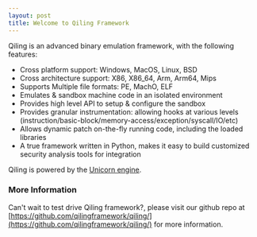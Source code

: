 ```yaml
---
layout: post
title: Welcome to Qiling Framework
---
```


Qiling is an advanced binary emulation framework, with the following features:

- Cross platform support: Windows, MacOS, Linux, BSD
- Cross architecture support: X86, X86_64, Arm, Arm64, Mips
- Supports Multiple file formats: PE, MachO, ELF
- Emulates & sandbox machine code in an isolated environment
- Provides high level API to setup & configure the sandbox
- Provides granular instrumentation: allowing hooks at various levels (instruction/basic-block/memory-access/exception/syscall/IO/etc)
- Allows dynamic patch on-the-fly running code, including the loaded libraries
- A true framework written in Python, makes it easy to build customized security analysis tools for integration

Qiling is powered by the [Unicorn engine](http://www.unicorn-engine.org/).

### More Information

Can't wait to test drive Qiling framework?, please visit our github repo at [https://github.com/qilingframework/qiling/](https://github.com/qilingframework/qiling/) for more information. 
